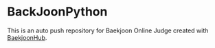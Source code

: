 # BackJoonPython
This is an auto push repository for Baekjoon Online Judge created with [BaekjoonHub](https://github.com/BaekjoonHub/BaekjoonHub).
